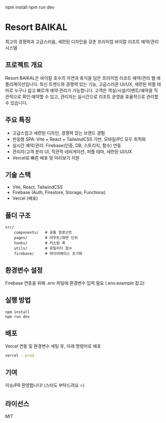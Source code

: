 
npm install
npm run dev

# Resort BAIKAL

최고의 경쟁력과 고급스러움, 세련된 디자인을 갖춘 프리미엄 바이칼 리조트 예약/관리 시스템

## 프로젝트 개요

Resort BAIKAL은 바이칼 호수의 자연과 휴식을 담은 프리미엄 리조트 예약/관리 웹 애플리케이션입니다.
최신 트렌드와 경쟁력 있는 기능, 고급스러운 UI/UX, 세련된 퍼플 테마로 누구나 쉽고 빠르게 예약·관리가 가능합니다.
고객은 객실/시설/이벤트/예약을 직관적으로 확인·예약할 수 있고, 관리자는 실시간으로 리조트 운영을 효율적으로 관리할 수 있습니다.


## 주요 특징
- 고급스럽고 세련된 디자인, 경쟁력 있는 브랜드 경험
- 반응형 SPA: Vite + React + TailwindCSS 기반, 모바일/PC 모두 최적화
- 실시간 예약/관리: Firebase(인증, DB, 스토리지, 함수) 연동
- 관리자/고객 분리 UI, 직관적 네비게이션, 퍼플 테마, 세련된 UI/UX
- Vercel로 빠른 배포 및 미리보기 지원

## 기술 스택
- Vite, React, TailwindCSS
- Firebase (Auth, Firestore, Storage, Functions)
- Vercel (배포)

## 폴더 구조
```
src/
	components/   # 공통 컴포넌트
	pages/        # 라우트/화면 단위
	hooks/        # 커스텀 훅
	utils/        # 유틸리티 함수
	firebase/     # 파이어베이스 초기화
```

## 환경변수 설정
Firebase 연동을 위해 .env 파일에 환경변수 입력 필요 (.env.example 참고)

## 실행 방법
```bash
npm install
npm run dev
```

## 배포
Vercel 연동 및 환경변수 세팅 후, 아래 명령어로 배포
```bash
vercel --prod
```

## 기여
이슈/PR 환영합니다! (스타도 부탁드려요 ⭐)

## 라이선스
MIT
